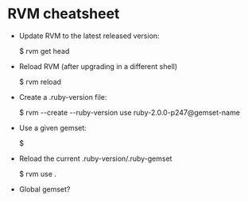 # RVM cheatsheet

* Update RVM to the latest released version:

    $ rvm get head

* Reload RVM (after upgrading in a different shell)

    $ rvm reload

* Create a .ruby-version file:

    $ rvm --create --ruby-version use ruby-2.0.0-p247@gemset-name

* Use a given gemset:

    $

* Reload the current .ruby-version/.ruby-gemset

    $ rvm use .

* Global gemset?


